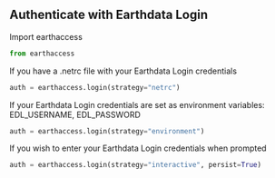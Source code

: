 ## Authenticate with Earthdata Login

Import earthaccess
```py
from earthaccess
```

If you have a .netrc file with your Earthdata Login credentials

```py
auth = earthaccess.login(strategy="netrc")
```

If your Earthdata Login credentials are set as environment variables: EDL_USERNAME, EDL_PASSWORD

```py
auth = earthaccess.login(strategy="environment")
```

If you wish to enter your Earthdata Login credentials when prompted

```py
auth = earthaccess.login(strategy="interactive", persist=True)
```
